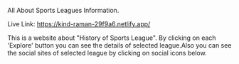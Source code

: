 All About Sports Leagues Information.

Live Link: https://kind-raman-29f9a6.netlify.app/

This is a website about "History of Sports League". By clicking on each 'Explore' button you can see the details of selected league.Also you can see the social sites of selected league by clicking on social icons below.